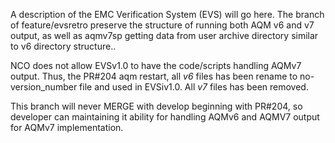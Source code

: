 A description of the EMC Verification System (EVS) will go here. 
The branch of feature/evsretro preserve the structure of running both AQM v6 and v7 output, as well as aqmv7sp getting data from user archive directory similar to v6 directory structure..

NCO does not allow EVSv1.0 to have the code/scripts handling AQMv7 output.  Thus, the PR#204 aqm restart, all *v6* files has been rename to no-version_number file and used in EVSiv1.0.  All *v7* files has been removed.

This branch will never MERGE with develop beginning with PR#204, so developer can maintaining it ability for handling AQMv6 and AQMV7 output for AQMv7 implementation.
